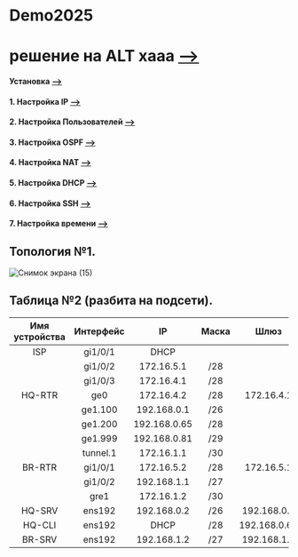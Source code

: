 # Demo2025
# решение на ALT хааа [-->](https://docs.google.com/document/u/0/d/1gw-aewMqPLfv1nFOYQZU4Svufjf3aajY/mobilebasic#heading=h.ceqh8ghhevp0)

#### Установка [-->](./Install/README.md)

#### 1. Настройка IP  [-->](./IP_add/README.md) 

#### 2. Настройка Пользователей  [-->](./Users/README.md)

#### 3. Настройка OSPF  [-->](./OSPF/README.md)

#### 4. Настройка NAT  [-->](./NAT/README.md)

#### 5. Настройка DHCP [-->](./DHCP/README.md)

#### 6. Настройка SSH  [-->](./SSH/README.md)

#### 7. Настройка времени  [-->](./TIME/README.md)



## Топология №1.

![Снимок экрана (15)](https://github.com/user-attachments/assets/6254982b-e9ee-4b59-bb7a-c9da1cf8c9bf)

## Таблица №2 (разбита на подсети).

| Имя устройства | Интерфейс |     IP      |      Маска      |     Шлюз    |
| :------------: |:---------:| :----------:| :-------------: | :---------: |
| ISP            | gi1/0/1   | DHCP        |                 |             |
|                | gi1/0/2   | 172.16.5.1  |       /28       |             |
|                | gi1/0/3   | 172.16.4.1  |       /28       |             |
| HQ-RTR         | ge0       | 172.16.4.2  |       /28       | 172.16.4.1  |
|                | ge1.100   | 192.168.0.1 |       /26       |             |
|                | ge1.200   | 192.168.0.65|       /28       |             |
|                | ge1.999   | 192.168.0.81|       /29       |             |
|                | tunnel.1  | 172.16.1.1  |       /30       |             |
| BR-RTR         | gi1/0/1   | 172.16.5.2  |       /28       | 172.16.5.1  |
|                | gi1/0/2   | 192.168.1.1 |       /27       |             |
|                | gre1      | 172.16.1.2  |       /30       |             |
| HQ-SRV         | ens192    | 192.168.0.2 |       /26       | 192.168.0.1 |
| HQ-CLI         | ens192    | DHCP        |       /28       | 192.168.0.65|
| BR-SRV         | ens192    | 192.168.1.2 |       /27       | 192.168.1.1 |
